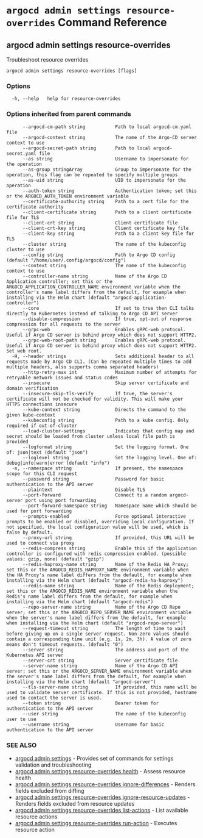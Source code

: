 # `argocd admin settings resource-overrides` Command Reference

## argocd admin settings resource-overrides

Troubleshoot resource overrides

```
argocd admin settings resource-overrides [flags]
```

### Options

```
  -h, --help   help for resource-overrides
```

### Options inherited from parent commands

```
      --argocd-cm-path string           Path to local argocd-cm.yaml file
      --argocd-context string           The name of the Argo-CD server context to use
      --argocd-secret-path string       Path to local argocd-secret.yaml file
      --as string                       Username to impersonate for the operation
      --as-group stringArray            Group to impersonate for the operation, this flag can be repeated to specify multiple groups.
      --as-uid string                   UID to impersonate for the operation
      --auth-token string               Authentication token; set this or the ARGOCD_AUTH_TOKEN environment variable
      --certificate-authority string    Path to a cert file for the certificate authority
      --client-certificate string       Path to a client certificate file for TLS
      --client-crt string               Client certificate file
      --client-crt-key string           Client certificate key file
      --client-key string               Path to a client key file for TLS
      --cluster string                  The name of the kubeconfig cluster to use
      --config string                   Path to Argo CD config (default "/home/user/.config/argocd/config")
      --context string                  The name of the kubeconfig context to use
      --controller-name string          Name of the Argo CD Application controller; set this or the ARGOCD_APPLICATION_CONTROLLER_NAME environment variable when the controller's name label differs from the default, for example when installing via the Helm chart (default "argocd-application-controller")
      --core                            If set to true then CLI talks directly to Kubernetes instead of talking to Argo CD API server
      --disable-compression             If true, opt-out of response compression for all requests to the server
      --grpc-web                        Enables gRPC-web protocol. Useful if Argo CD server is behind proxy which does not support HTTP2.
      --grpc-web-root-path string       Enables gRPC-web protocol. Useful if Argo CD server is behind proxy which does not support HTTP2. Set web root.
  -H, --header strings                  Sets additional header to all requests made by Argo CD CLI. (Can be repeated multiple times to add multiple headers, also supports comma separated headers)
      --http-retry-max int              Maximum number of attempts for retryable network issues and status codes
      --insecure                        Skip server certificate and domain verification
      --insecure-skip-tls-verify        If true, the server's certificate will not be checked for validity. This will make your HTTPS connections insecure
      --kube-context string             Directs the command to the given kube-context
      --kubeconfig string               Path to a kube config. Only required if out-of-cluster
      --load-cluster-settings           Indicates that config map and secret should be loaded from cluster unless local file path is provided
      --logformat string                Set the logging format. One of: json|text (default "json")
      --loglevel string                 Set the logging level. One of: debug|info|warn|error (default "info")
  -n, --namespace string                If present, the namespace scope for this CLI request
      --password string                 Password for basic authentication to the API server
      --plaintext                       Disable TLS
      --port-forward                    Connect to a random argocd-server port using port forwarding
      --port-forward-namespace string   Namespace name which should be used for port forwarding
      --prompts-enabled                 Force optional interactive prompts to be enabled or disabled, overriding local configuration. If not specified, the local configuration value will be used, which is false by default.
      --proxy-url string                If provided, this URL will be used to connect via proxy
      --redis-compress string           Enable this if the application controller is configured with redis compression enabled. (possible values: gzip, none) (default "gzip")
      --redis-haproxy-name string       Name of the Redis HA Proxy; set this or the ARGOCD_REDIS_HAPROXY_NAME environment variable when the HA Proxy's name label differs from the default, for example when installing via the Helm chart (default "argocd-redis-ha-haproxy")
      --redis-name string               Name of the Redis deployment; set this or the ARGOCD_REDIS_NAME environment variable when the Redis's name label differs from the default, for example when installing via the Helm chart (default "argocd-redis")
      --repo-server-name string         Name of the Argo CD Repo server; set this or the ARGOCD_REPO_SERVER_NAME environment variable when the server's name label differs from the default, for example when installing via the Helm chart (default "argocd-repo-server")
      --request-timeout string          The length of time to wait before giving up on a single server request. Non-zero values should contain a corresponding time unit (e.g. 1s, 2m, 3h). A value of zero means don't timeout requests. (default "0")
      --server string                   The address and port of the Kubernetes API server
      --server-crt string               Server certificate file
      --server-name string              Name of the Argo CD API server; set this or the ARGOCD_SERVER_NAME environment variable when the server's name label differs from the default, for example when installing via the Helm chart (default "argocd-server")
      --tls-server-name string          If provided, this name will be used to validate server certificate. If this is not provided, hostname used to contact the server is used.
      --token string                    Bearer token for authentication to the API server
      --user string                     The name of the kubeconfig user to use
      --username string                 Username for basic authentication to the API server
```

### SEE ALSO

* [argocd admin settings](argocd_admin_settings.md)	 - Provides set of commands for settings validation and troubleshooting
* [argocd admin settings resource-overrides health](argocd_admin_settings_resource-overrides_health.md)	 - Assess resource health
* [argocd admin settings resource-overrides ignore-differences](argocd_admin_settings_resource-overrides_ignore-differences.md)	 - Renders fields excluded from diffing
* [argocd admin settings resource-overrides ignore-resource-updates](argocd_admin_settings_resource-overrides_ignore-resource-updates.md)	 - Renders fields excluded from resource updates
* [argocd admin settings resource-overrides list-actions](argocd_admin_settings_resource-overrides_list-actions.md)	 - List available resource actions
* [argocd admin settings resource-overrides run-action](argocd_admin_settings_resource-overrides_run-action.md)	 - Executes resource action


